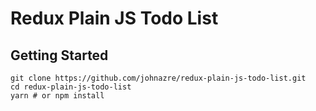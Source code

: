 # Redux Plain JS Todo List

## Getting Started

```shell
git clone https://github.com/johnazre/redux-plain-js-todo-list.git
cd redux-plain-js-todo-list
yarn # or npm install
```
